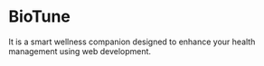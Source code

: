 # BioTune
It is a smart wellness companion designed to enhance your health management using web development.

